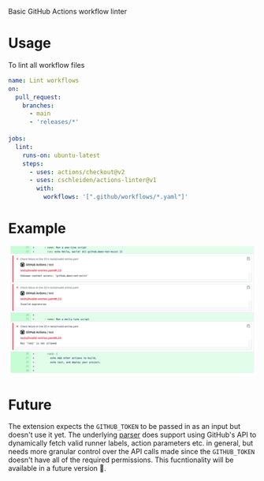 Basic GitHub Actions workflow linter

# Usage

To lint all workflow files

```yaml
name: Lint workflows
on:
  pull_request:
    branches:
      - main
      - 'releases/*'

jobs:
  lint:
    runs-on: ubuntu-latest
    steps:
      - uses: actions/checkout@v2
      - uses: cschleiden/actions-linter@v1
        with:
          workflows: '[".github/workflows/*.yaml"]'
```

# Example

![](./media/example1.png)

# Future

The extension expects the `GITHUB_TOKEN` to be passed in as an input but doesn't use it yet. The underlying [parser](https://www.github.com/cschleiden/github-actions-parser) does support using GitHub's API to dynamically fetch valid runner labels, action parameters etc. in general, but needs more granular control over the API calls made since the `GITHUB_TOKEN` doesn't have all of the required permissions. This fucntionality will be available in a future version 🤞.
